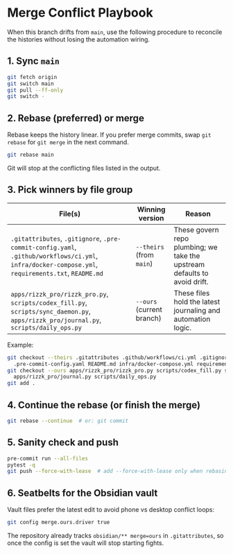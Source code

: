 # Merge Conflict Playbook

When this branch drifts from `main`, use the following procedure to reconcile the histories without losing the automation wiring.

## 1. Sync `main`

```bash
git fetch origin
git switch main
git pull --ff-only
git switch -
```

## 2. Rebase (preferred) or merge

Rebase keeps the history linear. If you prefer merge commits, swap `git rebase` for `git merge` in the next command.

```bash
git rebase main
```

Git will stop at the conflicting files listed in the output.

## 3. Pick winners by file group

| File(s) | Winning version | Reason |
| --- | --- | --- |
| `.gitattributes`, `.gitignore`, `.pre-commit-config.yaml`, `.github/workflows/ci.yml`, `infra/docker-compose.yml`, `requirements.txt`, `README.md` | `--theirs` (from `main`) | These govern repo plumbing; we take the upstream defaults to avoid drift. |
| `apps/rizzk_pro/rizzk_pro.py`, `scripts/codex_fill.py`, `scripts/sync_daemon.py`, `apps/rizzk_pro/journal.py`, `scripts/daily_ops.py` | `--ours` (current branch) | These files hold the latest journaling and automation logic. |

Example:

```bash
git checkout --theirs .gitattributes .github/workflows/ci.yml .gitignore \
  .pre-commit-config.yaml README.md infra/docker-compose.yml requirements.txt
git checkout --ours apps/rizzk_pro/rizzk_pro.py scripts/codex_fill.py scripts/sync_daemon.py \
  apps/rizzk_pro/journal.py scripts/daily_ops.py
git add .
```

## 4. Continue the rebase (or finish the merge)

```bash
git rebase --continue  # or: git commit
```

## 5. Sanity check and push

```bash
pre-commit run --all-files
pytest -q
git push --force-with-lease  # add --force-with-lease only when rebasing
```

## 6. Seatbelts for the Obsidian vault

Vault files prefer the latest edit to avoid phone vs desktop conflict loops:

```bash
git config merge.ours.driver true
```

The repository already tracks `obsidian/** merge=ours` in `.gitattributes`, so once the config is set the vault will stop starting fights.

